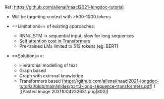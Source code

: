 Ref:
https://github.com/allenai/naacl2021-longdoc-tutorial

- Will be targeting context with >500-1000 tokens
- ==Limitations== of existing approaches:
	- RNN/LSTM -> sequential input, slow for long sequences
	- [Self attention cost in Transformers](Transformers#^ce649a)
	- Pre-trained LMs limited to 512 tokens (eg: BERT)

- ==Solutions==:
	- Hierarchial modelling of text
	- Graph based 
	- Graph with external knowledge
	- Transformers based (https://github.com/allenai/naacl2021-longdoc-tutorial/blob/main/slides/part3-long-sequence-transformers.pdf)
![[Pasted image 20211004232631.png|800]]